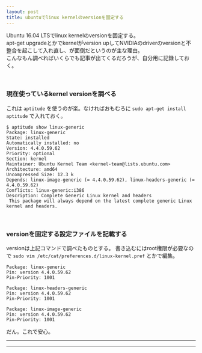 ```yaml
---
layout: post
title: ubuntuでlinux kernelのversionを固定する
---
```


Ubuntu 16.04 LTSでlinux kernelのversionを固定する。<br>
apt-get upgradeとかでkernelがversion upしてNVIDIAのdriverのversionと不整合を起こして入れ直し、が面倒だというのが主な理由。<br>
こんなもん調べればいくらでも記事が出てくるだろうが、自分用に記録しておく。

<br>

### 現在使っているkernel versionを調べる
これは `aptitude` を使うのが楽。なければおもむろに `sudo apt-get install aptitude` で入れておく。

```
$ aptitude show linux-generic
Package: linux-generic
State: installed
Automatically installed: no
Version: 4.4.0.59.62
Priority: optional
Section: kernel
Maintainer: Ubuntu Kernel Team <kernel-team@lists.ubuntu.com>
Architecture: amd64
Uncompressed Size: 12.3 k
Depends: linux-image-generic (= 4.4.0.59.62), linux-headers-generic (= 4.4.0.59.62)
Conflicts: linux-generic:i386
Description: Complete Generic Linux kernel and headers
 This package will always depend on the latest complete generic Linux kernel and headers.
```


<br>

### versionを固定する設定ファイルを記載する
versionは上記コマンドで調べたものとする。
書き込むにはroot権限が必要なので `sudo vim /etc/cat/preferences.d/linux-kernel.pref` とかで編集。


```
Package: linux-generic
Pin: version 4.4.0.59.62
Pin-Priority: 1001

Package: linux-headers-generic
Pin: version 4.4.0.59.62
Pin-Priority: 1001

Package: linux-image-generic
Pin: version 4.4.0.59.62
Pin-Priority: 1001
```

だん。これで安心。

---
---
<br>

